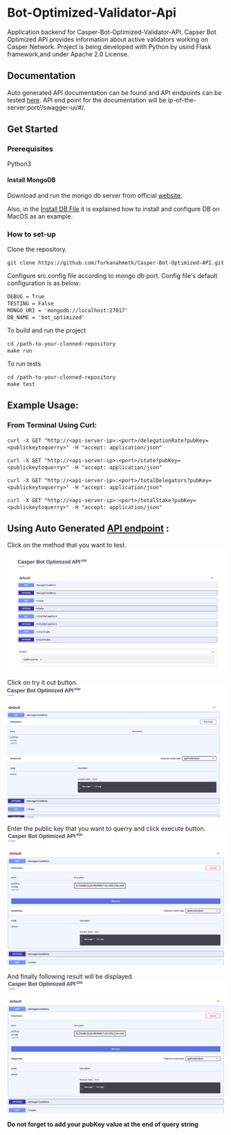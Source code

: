 # Bot-Optimized-Validator-Api

Application backend for Casper-Bot-Optimized-Validator-API. Capser Bot Optimized API provides information about active validators working on Casper Network. Project is being developed with Python by usind Flask framework,and under Apache 2.0 License.

## Documentation

Auto generated API documentation can be found and API endpoints can be tested [here](http://38.242.242.73:5555/swagger-ui/#/).
API end point for the documentation will be ip-of-the-server:port//swagger-ui/#/.

## Get Started

### Prerequisites

Python3

#### Install MongoDB

Download and run the mongo db server from official [website](https://www.mongodb.com/docs/manual/administration/install-community/).

Also, in the [Install DB File](https://github.com/furkanahmetk/Casper-Bot-Optimized-API/blob/main/docs/INSTALL%20DB.md) it is explained how to install and configure DB on MacOS as an example.

### How to set-up

Clone the repository.
```
git clone https://github.com/furkanahmetk/Casper-Bot-Optimized-API.git
```

Configure src.config file according to mongo db port. Config file's default configuration is as below:
```
DEBUG = True
TESTING = False
MONGO_URI = 'mongodb://localhost:27017'
DB_NAME = 'bot_optimized'
```

To build and run the project
```
cd /path-to-your-clonned-repository
make run
```

To run tests
```
cd /path-to-your-clonned-repository
make test
```

## Example Usage:

### From Terminal Using Curl:

````
curl -X GET "http://<api-server-ip>:<port>/delegationRate?pubKey=<publickeytoquerry>" -H "accept: application/json"
````
````
curl -X GET "http://<api-server-ip>:<port>/state?pubKey=<publickeytoquerry>" -H "accept: application/json"
````
````
curl -X GET "http://<api-server-ip>:<port>/totalDelegators?pubKey=<publickeytoquerry>" -H "accept: application/json"
````
````
curl -X GET "http://<api-server-ip>:<port>/totalStake?pubKey=<publickeytoquerry>" -H "accept: application/json"
````

## Using Auto Generated [API endpoint](http://38.242.242.73:5555/swagger-ui/#/) :
Click on the method that you want to test.
![Swagger General](docs/assets/swaggerui1.png)

Click on try it out button.
![Swagger Try](docs/assets/swaggerui2.png)

Enter the public key that you want to querry and click execute button.
![Swagger Execute](docs/assets/swaggerui3.png)

And finally following result will be displayed.
![Swagger Result](docs/assets/swaggerui3.png)

**Do not forget to add your pubKey value at the end of query string**
